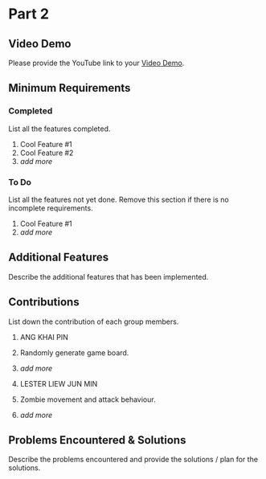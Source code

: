 # Part 2

## Video Demo

Please provide the YouTube link to your [Video Demo](https://youtube.com).

## Minimum Requirements

### Completed

List all the features completed.

1. Cool Feature #1
2. Cool Feature #2
3. *add more*

### To Do

List all the features not yet done. Remove this section if there is no incomplete requirements.

1. Cool Feature #1
2. *add more*

## Additional Features

Describe the additional features that has been implemented.

## Contributions

List down the contribution of each group members.

1. ANG KHAI PIN

1. Randomly generate game board.
2. *add more*

2. LESTER LIEW JUN MIN

1. Zombie movement and attack behaviour.
2. *add more*


## Problems Encountered & Solutions

Describe the problems encountered and provide the solutions / plan for the solutions.
